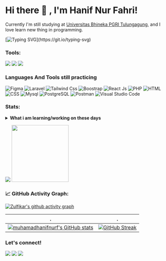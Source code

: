 # Hi there 👋 , I'm Hanif Nur Fahri!
Currently I'm still studying at [Universitas Bhineka PGRI Tulungagung](https://ubhi.ac.id/), and I love learn new thing in programming.  

[![Typing SVG](https://readme-typing-svg.herokuapp.com?color=ED7C00FF&center=false&vCenter=false&width=600&lines=Hi+there+👋,+I+am+Hanif+Nur+Fahri;+Welcome+to+My+Profile!;Im+Junior+Backend+Developer;And+Student+of+Universitas+Bhineka+PGRI+Tulungagung;........)](https://git.io/typing-svg)

### Tools:
<p>
    <img src="https://img.shields.io/badge/OS-Windows-blue?&logo=windows" />
    <img src="https://img.shields.io/badge/IDE-Xcode-blue?&logo=xcode" />
    <img src="https://img.shields.io/badge/Text%20Editor-Visual%20Studio%20Code-blue?&logo=visual%20studio%20code&logoColor=blue" />
</p>

### Languages And Tools still practicing

![Figma](https://www.vectorlogo.zone/logos/figma/figma-icon.svg)
![Laravel](https://www.vectorlogo.zone/logos/laravel/laravel-icon.svg)
![Tailwind Css](https://www.vectorlogo.zone/logos/tailwindcss/tailwindcss-icon.svg)
![Boostrap](https://upload.vectorlogo.zone/logos/getbootstrap/images/987f8f6c-263a-47b1-a85d-853cfca215d9.svg)
![React Js](https://www.vectorlogo.zone/logos/reactjs/reactjs-icon.svg)
![PHP](https://www.vectorlogo.zone/logos/php/php-icon.svg)
![HTML](https://www.vectorlogo.zone/logos/w3_html5/w3_html5-icon.svg)
![CSS](https://www.vectorlogo.zone/logos/w3_css/w3_css-icon.svg)
![Mysql](https://www.vectorlogo.zone/logos/mysql/mysql-horizontal.svg)
![PostgreSQL](https://www.vectorlogo.zone/logos/postgresql/postgresql-icon.svg)
![Postman](https://www.vectorlogo.zone/logos/getpostman/getpostman-icon.svg)
![Visual Studio Code](https://upload.vectorlogo.zone/logos/visualstudio_code/images/a4381320-f83c-4a29-9db3-b241c1d096b1.svg)

### Stats:
<details>
 <summary><strong>What i am learning/working on these days</strong></summary>
<!--     - 🔭 I’m currently working on [Djavasoft](https://djavasoft.com) </br> -->
    - 🌱 I’m currently learning PHP </br>
    - 👯 I’m looking to collaborate on Automation Project, Mobile Apps and Framework. </br>
    - 🤔 I’m looking for help with master of programming. hehe </br>
    - 💬 Ask me about anything.</br>
    - 📫 How to reach me: <a href="mailto:muhamadhanifnurfahri@gmail.com">Email me!</a>  </br>
    - 😄 Pronouns: He/Him </br>
    - ⚡ Fun fact: ... </br>
</details>
<p>
    <img src="https://github-readme-stats.vercel.app/api?username=muhamadhanifnurf&hide=contribs,prs&show_icons=true&hide_border=true&title_color=000" />
    <img src="https://github-readme-stats.vercel.app/api/top-langs/?username=muhamadhanifnurf&layout=compact" height=180 />
</p>


<!--   GitHub stats graph -->

### 📈 GitHub Activity Graph:

[![Zulfikar's github activity graph](https://github-readme-activity-graph.cyclic.app/graph?username=muhamadhanifnurf&bg_color=0f0008&color=ffffff&line=c80eb9&point=28ccc1&area=true&hide_border=true)](https://github.com/muhamadhanifnurf/github-readme-activity-graph)

| .                                                                                                                                        | .                                                                                                                         |
| ---------------------------------------------------------------------------------------------------------------------------------------- | ------------------------------------------------------------------------------------------------------------------------- |
| <a href="http://www.github.com/muhamadhanifnurf"><img src="https://github-readme-stats.vercel.app/api?username=muhamadhanifnurf&show_icons=true&hide=&count_private=true&title_color=22c55e&text_color=ef4444&icon_color=0891b2&bg_color=181824&hide_border=true&show_icons=true" alt="muhamadhanifnurf's GitHub stats" /></a> | [![GitHub Streak](https://streak-stats.demolab.com?user=muhamadhanifnurf&theme=dark&hide_border=true&date_format=j%20M%5B%20Y%5D&sideNums=DD0080&currStreakNum=DD10C2&currStreakLabel=34DD4A&ring=DC0EDD&dates=DDABAB&stroke=55DDD4)](https://git.io/streak-stats) |

### Let's connect!
<p>
    <a href="https://muhamadhanifnurf.blogspot.com" target="blank"><img src="https://img.shields.io/badge/Website-https://muhamadhanifnurf.blogspot.com-green?" /></a>
    <a href="https://linkeding.com/antonarizal" target="blank"><img src="https://img.shields.io/badge/Anton_Arizal-30302f?style=flat&logo=linkedin" /></a>
<!--     <a href="https://medium.com/@bagusfe" target="blank"><img src="https://img.shields.io/badge/Anton_Arizal-30302f?style=flat&logo=medium" /></a> -->
    <a href="https://twitter.com/hanif8351" target="blank"><img src="https://img.shields.io/badge/@hanif8351_-30302f?style=flat&logo=twitter" /></a>
<!--     <a href="https://www.paypal.me/antonarizal" target="blank"><img src="https://ionicabizau.github.io/badges/paypal.svg" /></a> -->
</p>

<!--
**bagusfe/bagusfe** is a ✨ _special_ ✨ repository because its `README.md` (this file) appears on your GitHub profile.

Here are some ideas to get you started:

- 🔭 I’m currently working on ...
- 🌱 I’m currently learning ...
- 👯 I’m looking to collaborate on ...
- 🤔 I’m looking for help with ...
- 💬 Ask me about ...
- 📫 How to reach me: ...
- 😄 Pronouns: ...
- ⚡ Fun fact: ...
-->
